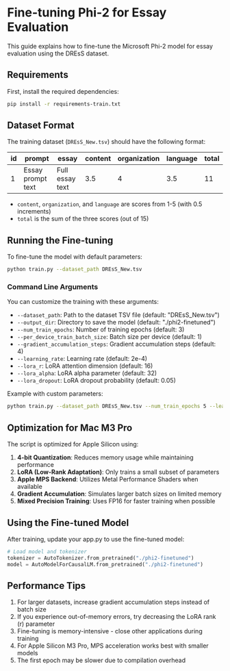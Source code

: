 # Fine-tuning Phi-2 for Essay Evaluation

This guide explains how to fine-tune the Microsoft Phi-2 model for essay evaluation using the DREsS dataset.

## Requirements

First, install the required dependencies:

```bash
pip install -r requirements-train.txt
```

## Dataset Format

The training dataset (`DREsS_New.tsv`) should have the following format:

| id | prompt | essay | content | organization | language | total |
|----|--------|-------|---------|--------------|----------|-------|
| 1  | Essay prompt text | Full essay text | 3.5 | 4 | 3.5 | 11 |

- `content`, `organization`, and `language` are scores from 1-5 (with 0.5 increments)
- `total` is the sum of the three scores (out of 15)

## Running the Fine-tuning

To fine-tune the model with default parameters:

```bash
python train.py --dataset_path DREsS_New.tsv
```

### Command Line Arguments

You can customize the training with these arguments:

- `--dataset_path`: Path to the dataset TSV file (default: "DREsS_New.tsv")
- `--output_dir`: Directory to save the model (default: "./phi2-finetuned")
- `--num_train_epochs`: Number of training epochs (default: 3)
- `--per_device_train_batch_size`: Batch size per device (default: 1)
- `--gradient_accumulation_steps`: Gradient accumulation steps (default: 4)
- `--learning_rate`: Learning rate (default: 2e-4)
- `--lora_r`: LoRA attention dimension (default: 16)
- `--lora_alpha`: LoRA alpha parameter (default: 32)
- `--lora_dropout`: LoRA dropout probability (default: 0.05)

Example with custom parameters:

```bash
python train.py --dataset_path DREsS_New.tsv --num_train_epochs 5 --learning_rate 1e-4 --output_dir ./my-finetuned-model
```

## Optimization for Mac M3 Pro

The script is optimized for Apple Silicon using:

1. **4-bit Quantization**: Reduces memory usage while maintaining performance
2. **LoRA (Low-Rank Adaptation)**: Only trains a small subset of parameters
3. **Apple MPS Backend**: Utilizes Metal Performance Shaders when available
4. **Gradient Accumulation**: Simulates larger batch sizes on limited memory
5. **Mixed Precision Training**: Uses FP16 for faster training when possible

## Using the Fine-tuned Model

After training, update your app.py to use the fine-tuned model:

```python
# Load model and tokenizer
tokenizer = AutoTokenizer.from_pretrained("./phi2-finetuned")
model = AutoModelForCausalLM.from_pretrained("./phi2-finetuned")
```

## Performance Tips

1. For larger datasets, increase gradient accumulation steps instead of batch size
2. If you experience out-of-memory errors, try decreasing the LoRA rank (r) parameter
3. Fine-tuning is memory-intensive - close other applications during training
4. For Apple Silicon M3 Pro, MPS acceleration works best with smaller models
5. The first epoch may be slower due to compilation overhead 